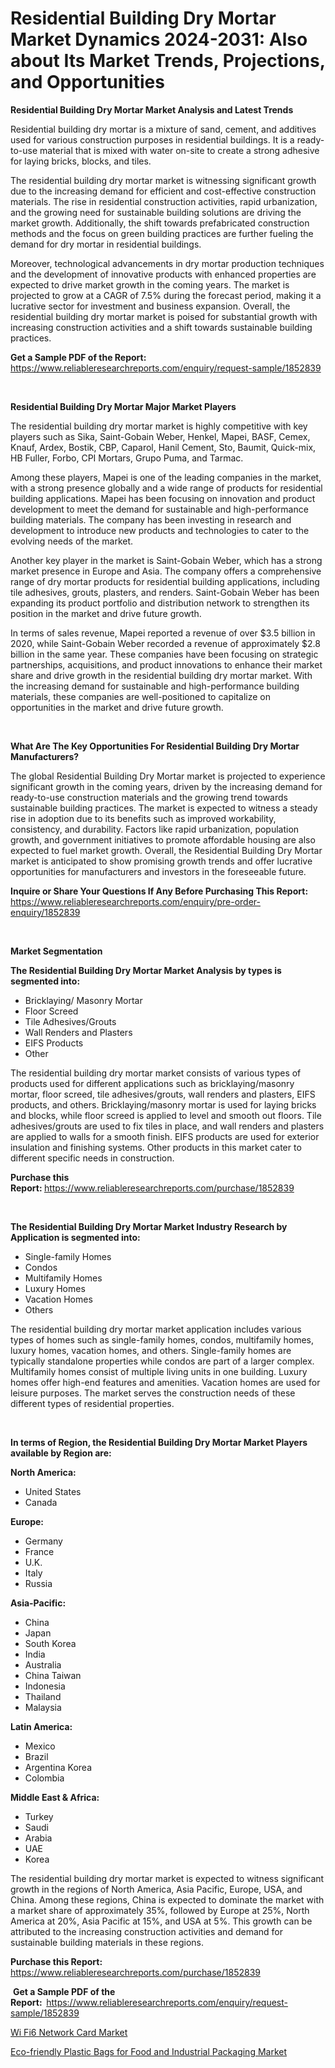 <p><h1>Residential Building Dry Mortar Market Dynamics 2024-2031: Also about Its Market Trends, Projections, and Opportunities</h1></p><p><strong>Residential Building Dry Mortar Market Analysis and Latest Trends</strong></p>
<p><p>Residential building dry mortar is a mixture of sand, cement, and additives used for various construction purposes in residential buildings. It is a ready-to-use material that is mixed with water on-site to create a strong adhesive for laying bricks, blocks, and tiles.</p><p>The residential building dry mortar market is witnessing significant growth due to the increasing demand for efficient and cost-effective construction materials. The rise in residential construction activities, rapid urbanization, and the growing need for sustainable building solutions are driving the market growth. Additionally, the shift towards prefabricated construction methods and the focus on green building practices are further fueling the demand for dry mortar in residential buildings.</p><p>Moreover, technological advancements in dry mortar production techniques and the development of innovative products with enhanced properties are expected to drive market growth in the coming years. The market is projected to grow at a CAGR of 7.5% during the forecast period, making it a lucrative sector for investment and business expansion. Overall, the residential building dry mortar market is poised for substantial growth with increasing construction activities and a shift towards sustainable building practices.</p></p>
<p><strong>Get a Sample PDF of the Report:&nbsp;</strong> <a href="https://www.reliableresearchreports.com/enquiry/request-sample/1852839">https://www.reliableresearchreports.com/enquiry/request-sample/1852839</a></p>
<p>&nbsp;</p>
<p><strong>Residential Building Dry Mortar Major Market Players</strong></p>
<p><p>The residential building dry mortar market is highly competitive with key players such as Sika, Saint-Gobain Weber, Henkel, Mapei, BASF, Cemex, Knauf, Ardex, Bostik, CBP, Caparol, Hanil Cement, Sto, Baumit, Quick-mix, HB Fuller, Forbo, CPI Mortars, Grupo Puma, and Tarmac. </p><p>Among these players, Mapei is one of the leading companies in the market, with a strong presence globally and a wide range of products for residential building applications. Mapei has been focusing on innovation and product development to meet the demand for sustainable and high-performance building materials. The company has been investing in research and development to introduce new products and technologies to cater to the evolving needs of the market.</p><p>Another key player in the market is Saint-Gobain Weber, which has a strong market presence in Europe and Asia. The company offers a comprehensive range of dry mortar products for residential building applications, including tile adhesives, grouts, plasters, and renders. Saint-Gobain Weber has been expanding its product portfolio and distribution network to strengthen its position in the market and drive future growth.</p><p>In terms of sales revenue, Mapei reported a revenue of over $3.5 billion in 2020, while Saint-Gobain Weber recorded a revenue of approximately $2.8 billion in the same year. These companies have been focusing on strategic partnerships, acquisitions, and product innovations to enhance their market share and drive growth in the residential building dry mortar market. With the increasing demand for sustainable and high-performance building materials, these companies are well-positioned to capitalize on opportunities in the market and drive future growth.</p></p>
<p>&nbsp;</p>
<p><strong>What Are The Key Opportunities For Residential Building Dry Mortar Manufacturers?</strong></p>
<p><p>The global Residential Building Dry Mortar market is projected to experience significant growth in the coming years, driven by the increasing demand for ready-to-use construction materials and the growing trend towards sustainable building practices. The market is expected to witness a steady rise in adoption due to its benefits such as improved workability, consistency, and durability. Factors like rapid urbanization, population growth, and government initiatives to promote affordable housing are also expected to fuel market growth. Overall, the Residential Building Dry Mortar market is anticipated to show promising growth trends and offer lucrative opportunities for manufacturers and investors in the foreseeable future.</p></p>
<p><strong>Inquire or Share Your Questions If Any Before Purchasing This Report:</strong> <a href="https://www.reliableresearchreports.com/enquiry/pre-order-enquiry/1852839">https://www.reliableresearchreports.com/enquiry/pre-order-enquiry/1852839</a></p>
<p>&nbsp;</p>
<p><strong>Market Segmentation</strong></p>
<p><strong>The Residential Building Dry Mortar Market Analysis by types is segmented into:</strong></p>
<p><ul><li>Bricklaying/ Masonry Mortar</li><li>Floor Screed</li><li>Tile Adhesives/Grouts</li><li>Wall Renders and Plasters</li><li>EIFS Products</li><li>Other</li></ul></p>
<p><p>The residential building dry mortar market consists of various types of products used for different applications such as bricklaying/masonry mortar, floor screed, tile adhesives/grouts, wall renders and plasters, EIFS products, and others. Bricklaying/masonry mortar is used for laying bricks and blocks, while floor screed is applied to level and smooth out floors. Tile adhesives/grouts are used to fix tiles in place, and wall renders and plasters are applied to walls for a smooth finish. EIFS products are used for exterior insulation and finishing systems. Other products in this market cater to different specific needs in construction.</p></p>
<p><strong>Purchase this Report:&nbsp;</strong><a href="https://www.reliableresearchreports.com/purchase/1852839">https://www.reliableresearchreports.com/purchase/1852839</a></p>
<p>&nbsp;</p>
<p><strong>The Residential Building Dry Mortar Market Industry Research by Application is segmented into:</strong></p>
<p><ul><li>Single-family Homes</li><li>Condos</li><li>Multifamily Homes</li><li>Luxury Homes</li><li>Vacation Homes</li><li>Others</li></ul></p>
<p><p>The residential building dry mortar market application includes various types of homes such as single-family homes, condos, multifamily homes, luxury homes, vacation homes, and others. Single-family homes are typically standalone properties while condos are part of a larger complex. Multifamily homes consist of multiple living units in one building. Luxury homes offer high-end features and amenities. Vacation homes are used for leisure purposes. The market serves the construction needs of these different types of residential properties.</p></p>
<p>&nbsp;</p>
<p><strong>In terms of Region, the Residential Building Dry Mortar Market Players available by Region are:</strong></p>
<p>
    <p> <strong> North America: </strong>
        <ul>
            <li>United States</li>
            <li>Canada</li>
        </ul>
        </p> 
    <p> <strong> Europe: </strong>
        <ul>
            <li>Germany</li>
            <li>France</li>
            <li>U.K.</li>
            <li>Italy</li>
            <li>Russia</li>
        </ul>
        </p> 
    <p> <strong> Asia-Pacific: </strong>
        <ul>
            <li>China</li>
            <li>Japan</li>
            <li>South Korea</li>
            <li>India</li>
            <li>Australia</li>
            <li>China Taiwan</li>
            <li>Indonesia</li>
            <li>Thailand</li>
            <li>Malaysia</li>
        </ul>
        </p> 
    <p> <strong> Latin America: </strong>
        <ul>
            <li>Mexico</li>
            <li>Brazil</li>
            <li>Argentina Korea</li>
            <li>Colombia</li>
        </ul>
        </p> 
    <p> <strong> Middle East & Africa: </strong>
        <ul>
            <li>Turkey</li>
            <li>Saudi</li>
            <li>Arabia</li>
            <li>UAE</li>
            <li>Korea</li>
        </ul>
    </p>
    </p>
<p><p>The residential building dry mortar market is expected to witness significant growth in the regions of North America, Asia Pacific, Europe, USA, and China. Among these regions, China is expected to dominate the market with a market share of approximately 35%, followed by Europe at 25%, North America at 20%, Asia Pacific at 15%, and USA at 5%. This growth can be attributed to the increasing construction activities and demand for sustainable building materials in these regions.</p></p>
<p><strong>Purchase this Report: </strong><a href="https://www.reliableresearchreports.com/purchase/1852839">https://www.reliableresearchreports.com/purchase/1852839</a></p>
<p>&nbsp;<strong>Get a Sample PDF of the Report:&nbsp;&nbsp;</strong><a href="https://www.reliableresearchreports.com/enquiry/request-sample/1852839">https://www.reliableresearchreports.com/enquiry/request-sample/1852839</a></p>
<p><strong></strong></p>
<p><p><a href="https://cute-banjo-8ca.notion.site/Wi-Fi6-Network-Card-Market-Size-Furnishes-Valuable-Information-Encompassing-Market-Share-Market-Tre-ae2df6aa45c8407bac370d18a040db34">Wi Fi6 Network Card Market</a></p><p><a href="https://github.com/lataunyatinikmelvin59ilbd0dv/Market-Research-Report-List-1/blob/main/eco-friendly-plastic-bags-for-food-and-industrial-packaging-market.md">Eco-friendly Plastic Bags for Food and Industrial Packaging Market</a></p></p>